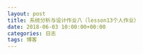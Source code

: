 ```yaml
---
layout: post
title: 系统分析与设计作业八（lesson13个人作业）
date: 2018-06-03 10:00:00+00:00
categories: 日志
tags: 博客
---
```


